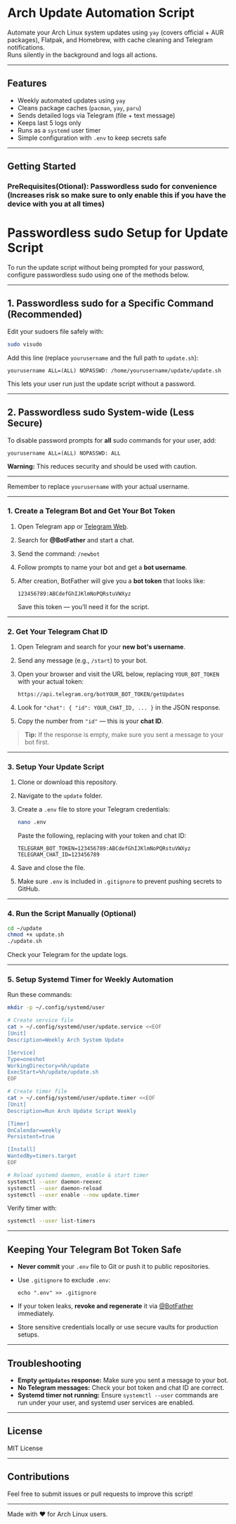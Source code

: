 
# Arch Update Automation Script

Automate your Arch Linux system updates using `yay` (covers official + AUR packages), Flatpak, and Homebrew, with cache cleaning and Telegram notifications.  
Runs silently in the background and logs all actions.

---

## Features

- Weekly automated updates using `yay`
- Cleans package caches (`pacman`, `yay`, `paru`)
- Sends detailed logs via Telegram (file + text message)
- Keeps last 5 logs only
- Runs as a `systemd` user timer
- Simple configuration with `.env` to keep secrets safe

---

## Getting Started
### PreRequisites(Otional): Passwordless sudo for convenience (Increases risk so make sure to only enable this if you have the device with you at all times)

# Passwordless sudo Setup for Update Script

To run the update script without being prompted for your password, configure passwordless sudo using one of the methods below.

---

## 1. Passwordless sudo for a Specific Command (Recommended)

Edit your sudoers file safely with:

```bash
sudo visudo
```

Add this line (replace `yourusername` and the full path to `update.sh`):

```
yourusername ALL=(ALL) NOPASSWD: /home/yourusername/update/update.sh
```

This lets your user run just the update script without a password.

---

## 2. Passwordless sudo System-wide (Less Secure)

To disable password prompts for **all** sudo commands for your user, add:

```
yourusername ALL=(ALL) NOPASSWD: ALL
```

**Warning:** This reduces security and should be used with caution.

---

Remember to replace `yourusername` with your actual username.

---


### 1. Create a Telegram Bot and Get Your Bot Token

1. Open Telegram app or [Telegram Web](https://web.telegram.org).
2. Search for **@BotFather** and start a chat.
3. Send the command: `/newbot`
4. Follow prompts to name your bot and get a **bot username**.
5. After creation, BotFather will give you a **bot token** that looks like:

   ```
   123456789:ABCdefGhIJKlmNoPQRstuVWXyz
   ```

   Save this token — you’ll need it for the script.

---

### 2. Get Your Telegram Chat ID

1. Open Telegram and search for your **new bot's username**.
2. Send any message (e.g., `/start`) to your bot.
3. Open your browser and visit the URL below, replacing `YOUR_BOT_TOKEN` with your actual token:

   ```
   https://api.telegram.org/botYOUR_BOT_TOKEN/getUpdates
   ```

4. Look for `"chat": { "id": YOUR_CHAT_ID, ... }` in the JSON response.
5. Copy the number from `"id"` — this is your **chat ID**.

> **Tip:** If the response is empty, make sure you sent a message to your bot first.

---

### 3. Setup Your Update Script

1. Clone or download this repository.
2. Navigate to the `update` folder.
3. Create a `.env` file to store your Telegram credentials:

   ```bash
   nano .env
   ```

   Paste the following, replacing with your token and chat ID:

   ```env
   TELEGRAM_BOT_TOKEN=123456789:ABCdefGhIJKlmNoPQRstuVWXyz
   TELEGRAM_CHAT_ID=123456789
   ```

4. Save and close the file.
5. Make sure `.env` is included in `.gitignore` to prevent pushing secrets to GitHub.

---

### 4. Run the Script Manually (Optional)

```bash
cd ~/update
chmod +x update.sh
./update.sh
```

Check your Telegram for the update logs.

---

### 5. Setup Systemd Timer for Weekly Automation

Run these commands:

```bash
mkdir -p ~/.config/systemd/user

# Create service file
cat > ~/.config/systemd/user/update.service <<EOF
[Unit]
Description=Weekly Arch System Update

[Service]
Type=oneshot
WorkingDirectory=%h/update
ExecStart=%h/update/update.sh
EOF

# Create timer file
cat > ~/.config/systemd/user/update.timer <<EOF
[Unit]
Description=Run Arch Update Script Weekly

[Timer]
OnCalendar=weekly
Persistent=true

[Install]
WantedBy=timers.target
EOF

# Reload systemd daemon, enable & start timer
systemctl --user daemon-reexec
systemctl --user daemon-reload
systemctl --user enable --now update.timer
```

Verify timer with:

```bash
systemctl --user list-timers
```

---

## Keeping Your Telegram Bot Token Safe

- **Never commit** your `.env` file to Git or push it to public repositories.
- Use `.gitignore` to exclude `.env`:

  ```
  echo ".env" >> .gitignore
  ```

- If your token leaks, **revoke and regenerate** it via [@BotFather](https://t.me/BotFather) immediately.
- Store sensitive credentials locally or use secure vaults for production setups.

---

## Troubleshooting

- **Empty `getUpdates` response:** Make sure you sent a message to your bot.
- **No Telegram messages:** Check your bot token and chat ID are correct.
- **Systemd timer not running:** Ensure `systemctl --user` commands are run under your user, and systemd user services are enabled.

---

## License

MIT License

---

## Contributions

Feel free to submit issues or pull requests to improve this script!

---

Made with ❤️ for Arch Linux users.
